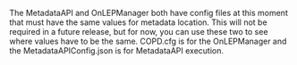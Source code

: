 The MetadataAPI and OnLEPManager both have config files at this moment that must have the same values for metadata location.
This will not be required in a future release, but for now, you can use these two to see where values have to be the same.
COPD.cfg is for the OnLEPManager and the MetadataAPIConfig.json is for MetadataAPI execution.

